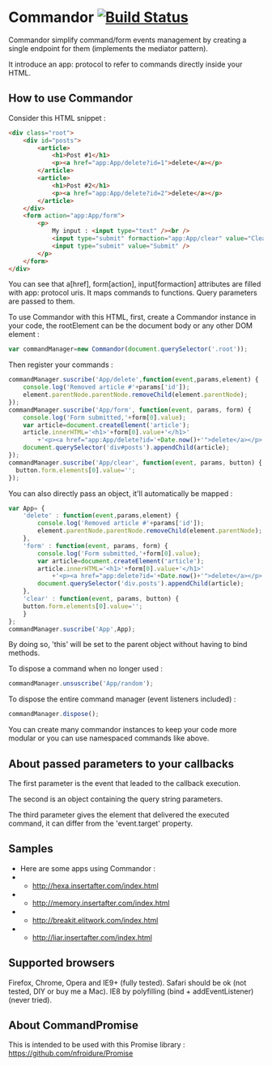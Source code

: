 Commandor [![Build Status](https://travis-ci.org/nfroidure/Commandor.png?branch=master)](https://travis-ci.org/nfroidure/Commandor)
==============

Commandor simplify command/form events management by creating a single endpoint
 for them (implements the mediator pattern).

It introduce an app: protocol to refer to commands directly inside your HTML.

How to use Commandor
--------------

Consider this HTML snippet :
```html
<div class="root">
	<div id="posts">
		<article>
			<h1>Post #1</h1>
			<p><a href="app:App/delete?id=1">delete</a></p>
		</article>
		<article>
			<h1>Post #2</h1>
			<p><a href="app:App/delete?id=2">delete</a></p>
		</article>
	</div>
	<form action="app:App/form">
		<p>
			My input : <input type="text" /><br />
			<input type="submit" formaction="app:App/clear" value="Clear" />
			<input type="submit" value="Submit" />
		</p>
	</form>
</div>
```
You can see that a[href], form[action], input[formaction] attributes are filled
 with app: protocol uris. It maps commands to functions. Query parameters are
 passed to them.

To use Commandor with this HTML, first, create a Commandor instance in your code,
 the rootElement can be the document body or any other DOM element :

```js
var commandManager=new Commandor(document.querySelector('.root'));
```

Then register your commands :
```js
commandManager.suscribe('App/delete',function(event,params,element) {
	console.log('Removed article #'+params['id']);
	element.parentNode.parentNode.removeChild(element.parentNode);
});
commandManager.suscribe('App/form', function(event, params, form) {
	console.log('Form submitted,'+form[0].value);
	var article=document.createElement('article');
	article.innerHTML='<h1>'+form[0].value+'</h1>'
		+'<p><a href="app:App/delete?id='+Date.now()+'">delete</a></p>';
	document.querySelector('div#posts').appendChild(article);
});
commandManager.suscribe('App/clear', function(event, params, button) {
  button.form.elements[0].value='';
});
```

You can also directly pass an object, it'll automatically be mapped :
```js
var App= {
	'delete' : function(event,params,element) {
		console.log('Removed article #'+params['id']);
		element.parentNode.parentNode.removeChild(element.parentNode);
	},
	'form' : function(event, params, form) {
		console.log('Form submitted,'+form[0].value);
		var article=document.createElement('article');
		article.innerHTML='<h1>'+form[0].value+'</h1>'
			+'<p><a href="app:delete?id='+Date.now()+'">delete</a></p>';
		document.querySelector('div.posts').appendChild(article);
	},
	'clear' : function(event, params, button) {
  	button.form.elements[0].value='';
	}
};
commandManager.suscribe('App',App);
```
By doing so, 'this' will be set to the parent object without having to bind methods.

To dispose a command when no longer used :
```js
commandManager.unsuscribe('App/random');
```

To dispose the entire command manager (event listeners included) :
```js
commandManager.dispose();
```

You can create many commandor instances to keep your code more modular or you
can use namespaced commands like above.


About passed parameters to your callbacks
--------------

The first parameter is the event that leaded to the callback execution.

The second is an object containing the query string parameters.

The third parameter gives the element that delivered the executed command, it
 can differ from the 'event.target' property.

Samples
--------------
*	Here are some apps using Commandor :
* * http://hexa.insertafter.com/index.html
* * http://memory.insertafter.com/index.html
* * http://breakit.elitwork.com/index.html
* * http://liar.insertafter.com/index.html

Supported browsers
--------------
Firefox, Chrome, Opera and IE9+ (fully tested).
Safari should be ok (not tested, DIY or buy me a Mac).
IE8 by polyfilling (bind + addEventListener) (never tried).

About CommandPromise
--------------
This is intended to be used with this Promise library : https://github.com/nfroidure/Promise
